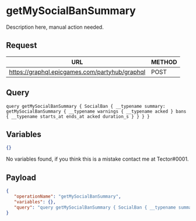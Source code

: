 # getMySocialBanSummary

Description here, manual action needed.

## Request
| URL | METHOD |
| - | - |
| https://graphql.epicgames.com/partyhub/graphql | POST |

## Query
```
query getMySocialBanSummary { SocialBan { __typename summary: getMySocialBanSummary { __typename warnings { __typename acked } bans { __typename starts_at ends_at acked duration_s } } } }
```

## Variables
```json
{}
```
No variables found, if you think this is a mistake contact me at Tector#0001.

## Payload
```json
{
   "operationName": "getMySocialBanSummary",
   "variables": {},
   "query": "query getMySocialBanSummary { SocialBan { __typename summary: getMySocialBanSummary { __typename warnings { __typename acked } bans { __typename starts_at ends_at acked duration_s } } } }"
}
```